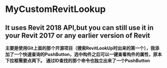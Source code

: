 # MyCustomRevitLookup
## It uses Revit 2018 API,but you can still use it in your Revit 2017 or any earlier version of Revit
**主要是使用Git上面的那个开源项目（搜索RevitLookUp时出来的第一个），我添加了一个快速查询的PushButton，选中构件之后可以一键查看构件的属性，原本下拉框需要点两下。**
**通过ID查找的那个命令也独立出来了一个PushButton**

